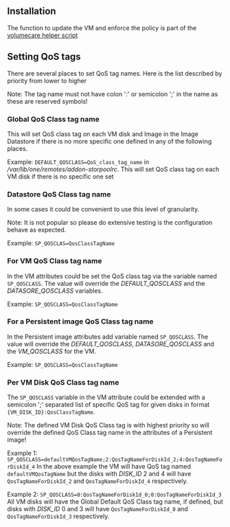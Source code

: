 ## Installation

The function to update the VM and enforce the policy is part of the [volumecare helper script](volumecare.md)

## Setting QoS tags

There are several places to set QoS tag names. Here is the list described by priority from lower to higher

Note: The tag name must not have colon ':' or semicolon ';' in the name as these are reserved symbols!

### Global QoS Class tag name

This will set QoS class tag on each VM disk and Image in the Image Datastore if there is no more specific one defined in any of the following places.

Example:
`DEFAULT_QOSCLASS=QoS_class_tag_name` in _/var/lib/one/remotes/addon-storpoolrc_. This will set QoS class tag on each VM disk if there is no specific one set

### Datastore QoS Class tag name

In some cases it could be convenient to use this level of granularity.

Note: It is not popular so please do extensive testing is the configuration behave as expected.

Example:
`SP_QOSCLAS=QosClassTagName`

### For VM QoS Class tag name

In the VM attributes could be set the QoS class tag via the variable named `SP_QOSCLASS`. The value will override the _DEFAULT_QOSCLASS_ and the _DATASORE_QOSCLASS_ variables.

Example:
`SP_QOSCLASS=QosClassTagName`

### For a Persistent image QoS Class tag name

In the Persistent image attributes add variable named `SP_QOSCLASS`. The value will override the _DEFAULT_QOSCLASS_, _DATASORE_QOSCLASS_ and the _VM_QOSCLASS_ for the VM.

Example:
`SP_QOSCLASS=QosClassTagName`

### Per VM Disk QoS Class tag name

The `SP_QOSCLASS` variable in the VM attribute could be extended with a semicolon ';' separated list of specific QoS tag for given disks in format `{VM_DISK_ID}:QosClassTagName`. 

Note: The defined VM Disk QoS Class tag is with highest priority so will override the defined QoS Class tag name in the attributes of a Persistent image!

Example 1:
`SP_QOSCLASS=defaultVMQosTagName;2:QosTagNameForDiskId_2;4:QosTagNameForDiskId_4`
In the above example the VM will have QoS tag named `defaultVMQosTagName` but the disks with _DISK_ID_ 2 and 4 will have `QosTagNameForDiskId_2` and `QosTagNameForDiskId_4` respectively.

Example 2:
`SP_QOSCLASS=0:QosTagNameForDiskId_0;0:QosTagNameForDiskId_3`
All VM disks will have the Global Default QoS Class tag name, if defined, but disks with _DISK_ID_ 0 and 3 will have `QosTagNameForDiskId_0` and `QosTagNameForDiskId_3` respectively.
